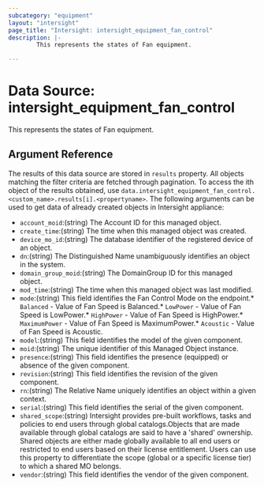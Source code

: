 ```yaml
---
subcategory: "equipment"
layout: "intersight"
page_title: "Intersight: intersight_equipment_fan_control"
description: |-
        This represents the states of Fan equipment.

---
```


# Data Source: intersight_equipment_fan_control
This represents the states of Fan equipment.
## Argument Reference
The results of this data source are stored in `results` property.
All objects matching the filter criteria are fetched through pagination.
To access the ith object of the results obtained, use `data.intersight_equipment_fan_control.<custom_name>.results[i].<propertyname>`.
The following arguments can be used to get data of already created objects in Intersight appliance:
* `account_moid`:(string) The Account ID for this managed object. 
* `create_time`:(string) The time when this managed object was created. 
* `device_mo_id`:(string) The database identifier of the registered device of an object. 
* `dn`:(string) The Distinguished Name unambiguously identifies an object in the system. 
* `domain_group_moid`:(string) The DomainGroup ID for this managed object. 
* `mod_time`:(string) The time when this managed object was last modified. 
* `mode`:(string) This field identifies the Fan Control Mode on the endpoint.* `Balanced` - Value of Fan Speed is Balanced.* `LowPower` - Value of Fan Speed is LowPower.* `HighPower` - Value of Fan Speed is HighPower.* `MaximumPower` - Value of Fan Speed is MaximumPower.* `Acoustic` - Value of Fan Speed is Acoustic. 
* `model`:(string) This field identifies the model of the given component. 
* `moid`:(string) The unique identifier of this Managed Object instance. 
* `presence`:(string) This field identifies the presence (equipped) or absence of the given component. 
* `revision`:(string) This field identifies the revision of the given component. 
* `rn`:(string) The Relative Name uniquely identifies an object within a given context. 
* `serial`:(string) This field identifies the serial of the given component. 
* `shared_scope`:(string) Intersight provides pre-built workflows, tasks and policies to end users through global catalogs.Objects that are made available through global catalogs are said to have a 'shared' ownership. Shared objects are either made globally available to all end users or restricted to end users based on their license entitlement. Users can use this property to differentiate the scope (global or a specific license tier) to which a shared MO belongs. 
* `vendor`:(string) This field identifies the vendor of the given component. 
 
